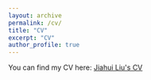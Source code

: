 ```yaml
---
layout: archive
permalink: /cv/
title: "CV"
excerpt: "CV"
author_profile: true
---
```


You can find my CV here: [Jiahui Liu's CV](assets/CV_JiahuiLiu.pdf)
